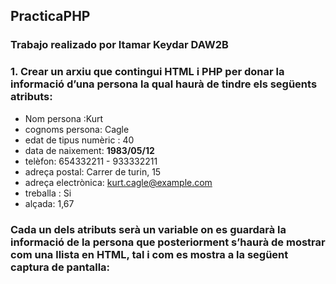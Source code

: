 ## PracticaPHP
### Trabajo realizado por Itamar Keydar DAW2B
### 1.  Crear un arxiu que contingui HTML i PHP per donar la informació d’una persona la qual haurà de tindre els següents atributs:

- Nom persona :Kurt
- cognoms persona: Cagle
- edat de tipus numèric : 40
- data de naixement: **1983/05/12**
- telèfon: 654332211 - 933332211
- adreça postal: Carrer de turin, 15
- adreça electrònica: kurt.cagle@example.com
- treballa : Si
- alçada: 1,67

### Cada un dels atributs serà un variable on es guardarà la informació de la persona que posteriorment s’haurà de mostrar com una llista en HTML, tal i com es mostra a la següent captura de pantalla: